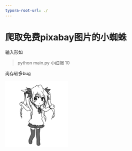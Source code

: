 ```yaml
---
typora-root-url: ./
---
```


# 爬取免费pixabay图片的小蜘蛛

输入形如

> python main.py  小红帽  10

尚存较多bug



![172356420975864](img/172356420975864.gif)

